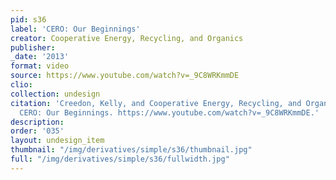 ```yaml
---
pid: s36
label: 'CERO: Our Beginnings'
creator: Cooperative Energy, Recycling, and Organics
publisher:
_date: '2013'
format: video
source: https://www.youtube.com/watch?v=_9C8WRKmmDE
clio:
collection: undesign
citation: 'Creedon, Kelly, and Cooperative Energy, Recycling, and Organics. 2013.
  CERO: Our Beginnings. https://www.youtube.com/watch?v=_9C8WRKmmDE.'
description:
order: '035'
layout: undesign_item
thumbnail: "/img/derivatives/simple/s36/thumbnail.jpg"
full: "/img/derivatives/simple/s36/fullwidth.jpg"
---
```

